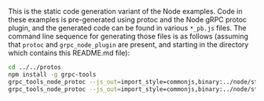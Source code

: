 This is the static code generation variant of the Node examples. Code in these examples is pre-generated using protoc and the Node gRPC protoc plugin, and the generated code can be found in various `*_pb.js` files. The command line sequence for generating those files is as follows (assuming that `protoc` and `grpc_node_plugin` are present, and starting in the directory which contains this README.md file):

```sh
cd ../../protos
npm install -g grpc-tools
grpc_tools_node_protoc --js_out=import_style=commonjs,binary:../node/static_codegen/ --grpc_out=grpc_js:../node/static_codegen helloworld.proto
grpc_tools_node_protoc --js_out=import_style=commonjs,binary:../node/static_codegen/route_guide/ --grpc_out=grpc_js:../node/static_codegen/route_guide/ route_guide.proto
```

